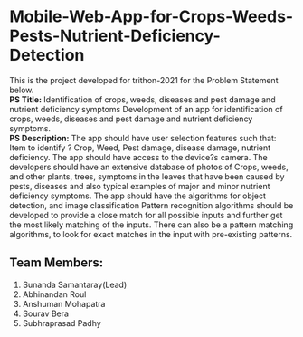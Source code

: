 # Mobile-Web-App-for-Crops-Weeds-Pests-Nutrient-Deficiency-Detection
This is the project developed for trithon-2021 for the Problem Statement below.  
**PS Title:** Identification of crops, weeds, diseases and pest damage and nutrient deficiency symptoms Development of an app for identification of crops, weeds, diseases and pest damage and nutrient deficiency symptoms.   
**PS Description:** The app should have user selection features such that: Item to identify ? Crop, Weed, Pest damage, disease damage, nutrient deficiency. The app should have access to the device?s camera. The developers should have an extensive database of photos of Crops, weeds, and other plants, trees, symptoms in the leaves that have been caused by pests, diseases and also typical examples of major and minor nutrient deficiency symptoms. The app should have the algorithms for object detection, and image classification Pattern recognition algorithms should be developed to provide a close match for all possible inputs and further get the most likely matching of the inputs. There can also be a pattern matching algorithms, to look for exact matches in the input with pre-existing patterns.  

## Team Members:
1. Sunanda Samantaray(Lead)
2. Abhinandan Roul
3. Anshuman Mohapatra
4. Sourav Bera
5. Subhraprasad Padhy
